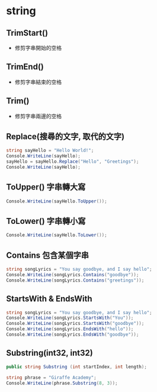# string

## TrimStart()
- 修剪字串開始的空格

## TrimEnd()
- 修剪字串結束的空格

## Trim()
- 修剪字串兩邊的空格

## Replace(搜尋的文字, 取代的文字)
```csharp
string sayHello = "Hello World!";
Console.WriteLine(sayHello);
sayHello = sayHello.Replace("Hello", "Greetings");
Console.WriteLine(sayHello);
```

## ToUpper() 字串轉大寫
```csharp
Console.WriteLine(sayHello.ToUpper());
```

## ToLower() 字串轉小寫
```csharp
Console.WriteLine(sayHello.ToLower());
```

## Contains 包含某個字串
```csharp
string songLyrics = "You say goodbye, and I say hello";
Console.WriteLine(songLyrics.Contains("goodbye"));
Console.WriteLine(songLyrics.Contains("greetings"));
```

## StartsWith & EndsWith
```csharp
string songLyrics = "You say goodbye, and I say hello";
Console.WriteLine(songLyrics.StartsWith("You"));
Console.WriteLine(songLyrics.StartsWith("goodbye"));
Console.WriteLine(songLyrics.EndsWith("hello"));
Console.WriteLine(songLyrics.EndsWith("goodbye"));
```

## Substring(int32, int32)
```csharp
public string Substring (int startIndex, int length);

string phrase = "Giraffe Academy";
Console.WriteLine(phrase.Substring(8, 3));
```